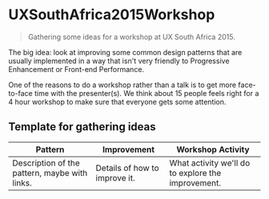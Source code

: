 # UXSouthAfrica2015Workshop

> Gathering some ideas for a workshop at UX South Africa 2015.

The big idea: look at improving some common design patterns that are usually implemented in a way that isn't very friendly to Progressive Enhancement or Front-end Performance.

One of the reasons to do a workshop rather than a talk is to get more face-to-face time with the presenter(s). We think about 15 people feels right for a 4 hour workshop to make sure that everyone gets some attention.

## Template for gathering ideas

Pattern | Improvement | Workshop Activity
--- | --- | ---
Description of the pattern, maybe with links.  | Details of how to improve it. | What activity we'll do to explore the improvement.

